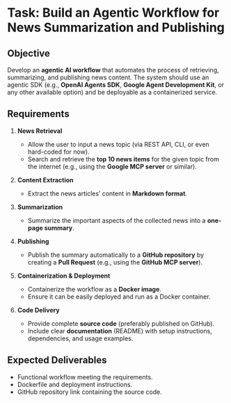 # Task: Build an Agentic Workflow for News Summarization and Publishing

## Objective
Develop an **agentic AI workflow** that automates the process of retrieving, summarizing, and publishing news content. The system should use an agentic SDK (e.g., **OpenAI Agents SDK**, **Google Agent Development Kit**, or any other available option) and be deployable as a containerized service.

## Requirements

1. **News Retrieval**
   - Allow the user to input a news topic (via REST API, CLI, or even hard-coded for now).
   - Search and retrieve the **top 10 news items** for the given topic from the internet (e.g., using the **Google MCP server** or similar).

2. **Content Extraction**
   - Extract the news articles’ content in **Markdown format**.

3. **Summarization**
   - Summarize the important aspects of the collected news into a **one-page summary**.

4. **Publishing**
   - Publish the summary automatically to a **GitHub repository** by creating a **Pull Request** (e.g., using the **GitHub MCP server**).

5. **Containerization & Deployment**
   - Containerize the workflow as a **Docker image**.
   - Ensure it can be easily deployed and run as a Docker container.

6. **Code Delivery**
   - Provide complete **source code** (preferably published on GitHub).
   - Include clear **documentation** (README) with setup instructions, dependencies, and usage examples.

## Expected Deliverables
- Functional workflow meeting the requirements.
- Dockerfile and deployment instructions.
- GitHub repository link containing the source code.
